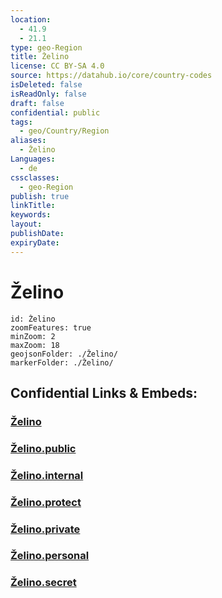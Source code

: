 ```yaml
---
location:
  - 41.9
  - 21.1
type: geo-Region
title: Želino
license: CC BY-SA 4.0
source: https://datahub.io/core/country-codes
isDeleted: false
isReadOnly: false
draft: false
confidential: public
tags:
  - geo/Country/Region
aliases:
  - Želino
Languages:
  - de
cssclasses:
  - geo-Region
publish: true
linkTitle:
keywords:
layout:
publishDate:
expiryDate:
---
```


# Želino

```leaflet
id: Želino
zoomFeatures: true 
minZoom: 2 
maxZoom: 18
geojsonFolder: ./Želino/
markerFolder: ./Želino/
```


## Confidential Links & Embeds: 

### [Želino](/_Standards/Earth/Continent/Europe/Europe~South/Macedonia~North/Municipalities~Macedonia/Želino.md) 

### [Želino.public](/_public/Earth/Continent/Europe/Europe~South/Macedonia~North/Municipalities~Macedonia/Želino.public.md) 

### [Želino.internal](/_internal/Earth/Continent/Europe/Europe~South/Macedonia~North/Municipalities~Macedonia/Želino.internal.md) 

### [Želino.protect](/_protect/Earth/Continent/Europe/Europe~South/Macedonia~North/Municipalities~Macedonia/Želino.protect.md) 

### [Želino.private](/_private/Earth/Continent/Europe/Europe~South/Macedonia~North/Municipalities~Macedonia/Želino.private.md) 

### [Želino.personal](/_personal/Earth/Continent/Europe/Europe~South/Macedonia~North/Municipalities~Macedonia/Želino.personal.md) 

### [Želino.secret](/_secret/Earth/Continent/Europe/Europe~South/Macedonia~North/Municipalities~Macedonia/Želino.secret.md)

